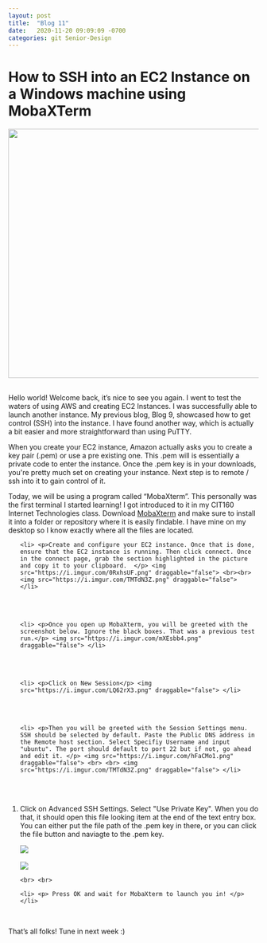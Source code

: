 ```yaml
---
layout: post
title:  "Blog 11"
date:   2020-11-20 09:09:09 -0700
categories: git Senior-Design
---
```

<html>
<style>

body {
background-image: url("https://images.unsplash.com/photo-1502239608882-93b729c6af43?ixlib=rb-1.2.1&ixid=eyJhcHBfaWQiOjEyMDd9&w=1000&q=80");
background-size: cover;
background-color:#C0C0C0;
}
html, body, h1, h2, h3, h4, h5, h6, p {
color:white;
}

</style>

<h1> How to SSH into an EC2 Instance on a Windows machine using MobaXTerm</h1>

<center> <img src="https://i.imgur.com/y1xbKYD.jpg" draggable="false" height="500" width="900"> </center> 

<br> 

 <p> Hello world! Welcome back, it’s nice to see you again. I went to test the waters of using AWS and creating EC2 Instances. I was successfully able to launch another instance. My previous blog, Blog 9, showcased how to get control (SSH) into the instance. I have found another way, which is actually a bit easier and more straightforward than using PuTTY.  </p>

<p> When you create your EC2 instance, Amazon actually asks you to create a key pair (.pem) or use a pre existing one. This .pem will is essentially a private code to enter the instance. Once the .pem key is in your downloads, you're pretty much set on creating your instance. Next step is to remote / ssh into it to gain control of it. </p>

<p> Today, we will be using a program called “MobaXterm”. This personally was the first terminal I started learning! I got introduced to it in my CIT160  Internet Technologies class. Download 
<a href="https://mobaxterm.mobatek.net/download-home-edition.html" target="_blank">MobaXterm</a> and make sure to install it into a folder or repository where it is easily findable. I have mine on my desktop so I know exactly where all the files are located.</p>


 <ol type="1">
    
    <li> <p>Create and configure your EC2 instance. Once that is done, ensure that the EC2 instance is running. Then click connect. Once in the connect page, grab the section highlighted in the picture and copy it to your clipboard.  </p> <img src="https://i.imgur.com/0RxhsUF.png" draggable="false"> <br><br> <img src="https://i.imgur.com/TMTdN3Z.png" draggable="false">  </li>

<br> <br>

    <li> <p>Once you open up MobaXterm, you will be greeted with the screenshot below. Ignore the black boxes. That was a previous test run.</p> <img src="https://i.imgur.com/mXEsbb4.png" draggable="false"> </li>

<br> <br>

    <li> <p>Click on New Session</p> <img src="https://i.imgur.com/LQ62rX3.png" draggable="false"> </li>

<br> <br>

    <li> <p>Then you will be greeted with the Session Settings menu. SSH should be selected by default. Paste the Public DNS address in the Remote host section. Select Specifiy Username and input "ubuntu". The port should default to port 22 but if not, go ahead and edit it. </p> <img src="https://i.imgur.com/hFaCMo1.png" draggable="false"> <br> <br> <img src="https://i.imgur.com/TMTdN3Z.png" draggable="false"> </li>
   
   <br> <br>
   
   <li> <p>Click on Advanced SSH Settings. Select "Use Private Key". When you do that, it should open this file looking item at the end of the text entry box. You can either put the file path of the .pem key in there, or you can click the file button and naviagte to the .pem key. </p> <img src="https://i.imgur.com/p4uRHnB.png" draggable="false"> <br> <br> <img src="https://i.imgur.com/0KUKbDF.png" draggable="false"> </li>
   
    <br> <br>

    <li> <p> Press OK and wait for MobaXterm to launch you in! </p> </li>

  </ol>

<br> 

<p> That’s all folks! Tune in next week :) </p>
  
<br> <br>

</html> 

<br> <br>

